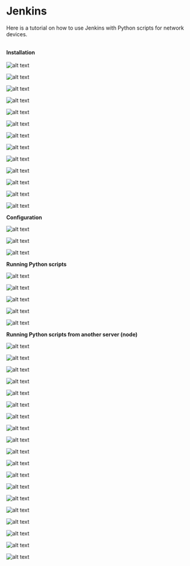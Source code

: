 # Jenkins

Here is a tutorial on how to use Jenkins with Python scripts for network devices.
&nbsp;<BR>
&nbsp;<BR>

**Installation**
&nbsp;<BR>
&nbsp;<BR>
![alt text](https://github.com/ericorain/Jenkins/blob/master/Images/Image01.png?raw=true)

![alt text](https://github.com/ericorain/Jenkins/blob/master/Images/Image02.png?raw=true)

![alt text](https://github.com/ericorain/Jenkins/blob/master/Images/Image03.png?raw=true)

![alt text](https://github.com/ericorain/Jenkins/blob/master/Images/Image04.png?raw=true)

![alt text](https://github.com/ericorain/Jenkins/blob/master/Images/Image05.png?raw=true)

![alt text](https://github.com/ericorain/Jenkins/blob/master/Images/Image06.png?raw=true)

![alt text](https://github.com/ericorain/Jenkins/blob/master/Images/Image07.png?raw=true)

![alt text](https://github.com/ericorain/Jenkins/blob/master/Images/Image08.png?raw=true)

![alt text](https://github.com/ericorain/Jenkins/blob/master/Images/Image09.png?raw=true)

![alt text](https://github.com/ericorain/Jenkins/blob/master/Images/Image10.png?raw=true)

![alt text](https://github.com/ericorain/Jenkins/blob/master/Images/Image11.png?raw=true)

![alt text](https://github.com/ericorain/Jenkins/blob/master/Images/Image12.png?raw=true)

![alt text](https://github.com/ericorain/Jenkins/blob/master/Images/Image13.png?raw=true)


**Configuration**

![alt text](https://github.com/ericorain/Jenkins/blob/master/Images/Image14.png?raw=true)

![alt text](https://github.com/ericorain/Jenkins/blob/master/Images/Image15.png?raw=true)

![alt text](https://github.com/ericorain/Jenkins/blob/master/Images/Image16.png?raw=true)


**Running Python scripts**

![alt text](https://github.com/ericorain/Jenkins/blob/master/Images/Image17.png?raw=true)

![alt text](https://github.com/ericorain/Jenkins/blob/master/Images/Image18.png?raw=true)

![alt text](https://github.com/ericorain/Jenkins/blob/master/Images/Image19.png?raw=true)

![alt text](https://github.com/ericorain/Jenkins/blob/master/Images/Image20.png?raw=true)

![alt text](https://github.com/ericorain/Jenkins/blob/master/Images/Image21.png?raw=true)


**Running Python scripts from another server (node)**

![alt text](https://github.com/ericorain/Jenkins/blob/master/Images/Image22.png?raw=true)

![alt text](https://github.com/ericorain/Jenkins/blob/master/Images/Image23.png?raw=true)

![alt text](https://github.com/ericorain/Jenkins/blob/master/Images/Image24.png?raw=true)

![alt text](https://github.com/ericorain/Jenkins/blob/master/Images/Image25.png?raw=true)

![alt text](https://github.com/ericorain/Jenkins/blob/master/Images/Image26.png?raw=true)

![alt text](https://github.com/ericorain/Jenkins/blob/master/Images/Image27.png?raw=true)

![alt text](https://github.com/ericorain/Jenkins/blob/master/Images/Image28.png?raw=true)

![alt text](https://github.com/ericorain/Jenkins/blob/master/Images/Image29.png?raw=true)

![alt text](https://github.com/ericorain/Jenkins/blob/master/Images/Image30.png?raw=true)

![alt text](https://github.com/ericorain/Jenkins/blob/master/Images/Image31.png?raw=true)

![alt text](https://github.com/ericorain/Jenkins/blob/master/Images/Image32.png?raw=true)

![alt text](https://github.com/ericorain/Jenkins/blob/master/Images/Image33.png?raw=true)

![alt text](https://github.com/ericorain/Jenkins/blob/master/Images/Image34.png?raw=true)

![alt text](https://github.com/ericorain/Jenkins/blob/master/Images/Image35.png?raw=true)

![alt text](https://github.com/ericorain/Jenkins/blob/master/Images/Image36.png?raw=true)

![alt text](https://github.com/ericorain/Jenkins/blob/master/Images/Image37.png?raw=true)

![alt text](https://github.com/ericorain/Jenkins/blob/master/Images/Image38.png?raw=true)

![alt text](https://github.com/ericorain/Jenkins/blob/master/Images/Image39.png?raw=true)

![alt text](https://github.com/ericorain/Jenkins/blob/master/Images/Image40.png?raw=true)

